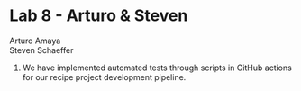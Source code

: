 # Lab 8 - Arturo & Steven
Arturo Amaya  
Steven Schaeffer  
1. We have implemented automated tests through scripts in GitHub actions for our recipe project development pipeline.